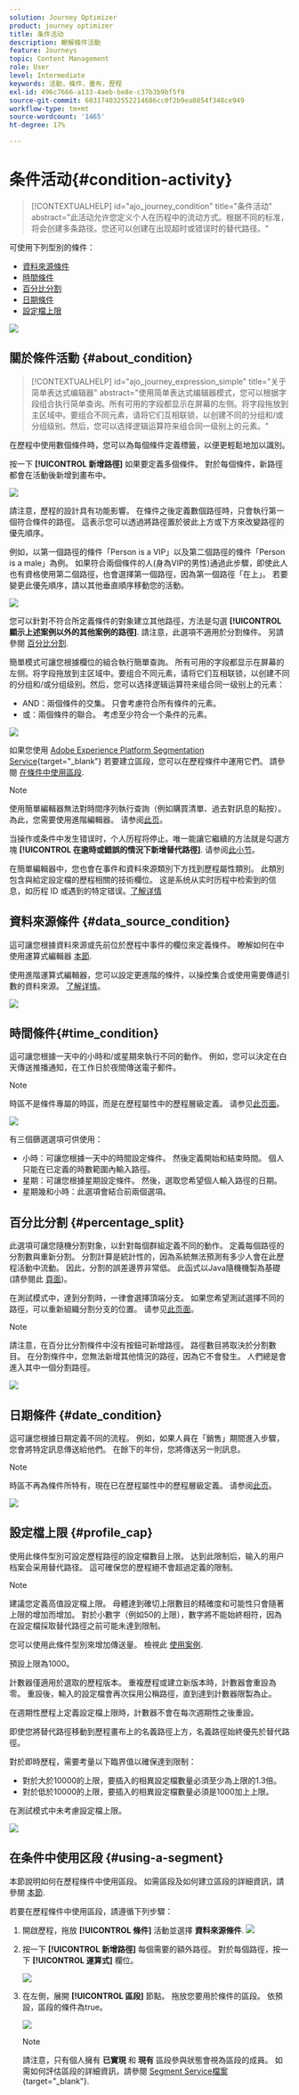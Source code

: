 ```yaml
---
solution: Journey Optimizer
product: journey optimizer
title: 条件活动
description: 瞭解條件活動
feature: Journeys
topic: Content Management
role: User
level: Intermediate
keywords: 活動，條件，畫布，歷程
exl-id: 496c7666-a133-4aeb-be8e-c37b3b9bf5f9
source-git-commit: 603174032552214686cc0f2b9ea0854f348ce949
workflow-type: tm+mt
source-wordcount: '1465'
ht-degree: 17%

---
```


# 条件活动{#condition-activity}

>[!CONTEXTUALHELP]
>id="ajo_journey_condition"
>title="条件活动"
>abstract="此活动允许您定义个人在历程中的流动方式。根据不同的标准，将会创建多条路径。您还可以创建在出现超时或错误时的替代路径。"

可使用下列型別的條件：

* [資料來源條件](#data_source_condition)
* [時間條件](#time_condition)
* [百分比分割](#percentage_split)
* [日期條件](#date_condition)
* [設定檔上限](#profile_cap)

![](assets/journey49.png)

## 關於條件活動 {#about_condition}

>[!CONTEXTUALHELP]
>id="ajo_journey_expression_simple"
>title="关于简单表达式编辑器"
>abstract="使用简单表达式编辑器模式，您可以根据字段组合执行简单查询。所有可用的字段都显示在屏幕的左侧。将字段拖放到主区域中。要组合不同元素，请将它们互相联锁，以创建不同的分组和/或分组级别。然后，您可以选择逻辑运算符来组合同一级别上的元素。"

在歷程中使用數個條件時，您可以為每個條件定義標籤，以便更輕鬆地加以識別。

按一下 **[!UICONTROL 新增路徑]** 如果要定義多個條件。 對於每個條件，新路徑都會在活動後新增到畫布中。

![](assets/journey47.png)

請注意，歷程的設計具有功能影響。 在條件之後定義數個路徑時，只會執行第一個符合條件的路徑。 這表示您可以透過將路徑置於彼此上方或下方來改變路徑的優先順序。

例如，以第一個路徑的條件「Person is a VIP」以及第二個路徑的條件「Person is a male」為例。 如果符合兩個條件的人(身為VIP的男性)通過此步驟，即使此人也有資格使用第二個路徑，也會選擇第一個路徑，因為第一個路徑「在上」。 若要變更此優先順序，請以其他垂直順序移動您的活動。

![](assets/journey48.png)

您可以針對不符合所定義條件的對象建立其他路徑，方法是勾選 **[!UICONTROL 顯示上述案例以外的其他案例的路徑]**. 請注意，此選項不適用於分割條件。 另請參閱 [百分比分割](#percentage_split).

簡單模式可讓您根據欄位的組合執行簡單查詢。 所有可用的字段都显示在屏幕的左侧。将字段拖放到主区域中。要组合不同元素，请将它们互相联锁，以创建不同的分组和/或分组级别。然后，您可以选择逻辑运算符来组合同一级别上的元素：

* AND：兩個條件的交集。 只會考慮符合所有條件的元素。
* 或：兩個條件的聯合。 考虑至少符合一个条件的元素。

![](assets/journey64.png)

如果您使用 [Adobe Experience Platform Segmentation Service](https://experienceleague.adobe.com/docs/experience-platform/segmentation/home.html){target="_blank"} 若要建立區段，您可以在歷程條件中運用它們。 請參閱 [在條件中使用區段](../building-journeys/condition-activity.md#using-a-segment).


>[!NOTE]
>
>使用簡單編輯器無法對時間序列執行查詢（例如購買清單、過去對訊息的點按）。 為此，您需要使用進階編輯器。 请参阅[此页](expression/expressionadvanced.md)。

当操作或条件中发生错误时，个人历程将停止。唯一能讓它繼續的方法就是勾選方塊 **[!UICONTROL 在逾時或錯誤的情況下新增替代路徑]**. 请参阅[此小节](../building-journeys/using-the-journey-designer.md#paths)。

在簡單編輯器中，您也會在事件和資料來源類別下方找到歷程屬性類別。 此類別包含與給定設定檔的歷程相關的技術欄位。 这是系统从实时历程中检索到的信息，如历程 ID 或遇到的特定错误。[了解详情](expression/journey-properties.md)

## 資料來源條件 {#data_source_condition}

這可讓您根據資料來源或先前位於歷程中事件的欄位來定義條件。 瞭解如何在中使用運算式編輯器 [本節](expression/expressionadvanced.md).

使用進階運算式編輯器，您可以設定更進階的條件，以操控集合或使用需要傳遞引數的資料來源。 [了解详情](../datasource/external-data-sources.md)。

![](assets/journey50.png)

## 時間條件{#time_condition}

這可讓您根據一天中的小時和/或星期來執行不同的動作。 例如，您可以決定在白天傳送推播通知，在工作日於夜間傳送電子郵件。

>[!NOTE]
>
>時區不是條件專屬的時區，而是在歷程屬性中的歷程層級定義。 请参见[此页面](../building-journeys/timezone-management.md)。

![](assets/journey51.png)

有三個篩選選項可供使用：

* 小時：可讓您根據一天中的時間設定條件。 然後定義開始和結束時間。 個人只能在已定義的時數範圍內輸入路徑。
* 星期：可讓您根據星期設定條件。 然後，選取您希望個人輸入路徑的日期。
* 星期幾和小時：此選項會結合前兩個選項。

## 百分比分割 {#percentage_split}

此選項可讓您隨機分割對象，以針對每個群組定義不同的動作。 定義每個路徑的分割數與重新分割。 分割計算是統計性的，因為系統無法預測有多少人會在此歷程活動中流動。 因此，分割的誤差邊界非常低。 此函式以Java隨機機製為基礎(請參閱此 [頁面](https://docs.oracle.com/javase/7/docs/api/java/util/Random.html))。

在測試模式中，達到分割時，一律會選擇頂端分支。 如果您希望測試選擇不同的路徑，可以重新組織分割分支的位置。 请参见[此页面](../building-journeys/testing-the-journey.md)。

>[!NOTE]
>
>請注意，在百分比分割條件中沒有按鈕可新增路徑。 路徑數目將取決於分割數目。 在分割條件中，您無法新增其他情況的路徑，因為它不會發生。 人們總是會進入其中一個分割路徑。

![](assets/journey52.png)

## 日期條件 {#date_condition}

這可讓您根據日期定義不同的流程。 例如，如果人員在「銷售」期間進入步驟，您會將特定訊息傳送給他們。 在餘下的年份，您將傳送另一則訊息。

>[!NOTE]
>
>時區不再為條件所特有，現在已在歷程屬性中的歷程層級定義。 请参阅[此页](../building-journeys/timezone-management.md)。

![](assets/journey53.png)

## 設定檔上限 {#profile_cap}

使用此條件型別可設定歷程路徑的設定檔數目上限。 达到此限制后，输入的用户档案会采用替代路径。 這可確保您的歷程絕不會超過定義的限制。

>[!NOTE]
>
>建議您定義高值設定檔上限。 母體達到確切上限數目的精確度和可能性只會隨著上限的增加而增加。 對於小數字（例如50的上限），數字將不能始終相符，因為在設定檔採取替代路徑之前可能未達到限制。

您可以使用此條件型別來增加傳送量。 檢視此 [使用案例](ramp-up-deliveries-uc.md).

預設上限為1000。

計數器僅適用於選取的歷程版本。 重複歷程或建立新版本時，計數器會重設為零。 重設後，輸入的設定檔會再次採用公稱路徑，直到達到計數器限製為止。

在週期性歷程上定義設定檔上限時，計數器不會在每次週期性之後重設。

即使您將替代路徑移動到歷程畫布上的名義路徑上方，名義路徑始終優先於替代路徑。

對於即時歷程，需要考量以下臨界值以確保達到限制：

* 對於大於10000的上限，要插入的相異設定檔數量必須至少為上限的1.3倍。
* 對於低於10000的上限，要插入的相異設定檔數量必須是1000加上上限。

在測試模式中未考慮設定檔上限。

![](assets/profile-cap-condition.png)

## 在条件中使用区段 {#using-a-segment}

本節說明如何在歷程條件中使用區段。 如需區段及如何建立區段的詳細資訊，請參閱 [本節](../segment/about-segments.md).

若要在歷程條件中使用區段，請遵循下列步驟：

1. 開啟歷程，拖放 **[!UICONTROL 條件]** 活動並選擇 **資料來源條件**.
   ![](assets/journey47.png)

1. 按一下 **[!UICONTROL 新增路徑]** 每個需要的額外路徑。 對於每個路徑，按一下 **[!UICONTROL 運算式]** 欄位。

   ![](assets/segment3.png)

1. 在左側，展開 **[!UICONTROL 區段]** 節點。 拖放您要用於條件的區段。 依預設，區段的條件為true。

   ![](assets/segment4.png)

   >[!NOTE]
   >
   >請注意，只有個人擁有 **已實現** 和 **現有** 區段參與狀態會視為區段的成員。 如需如何評估區段的詳細資訊，請參閱 [Segment Service檔案](https://experienceleague.adobe.com/docs/experience-platform/segmentation/tutorials/evaluate-a-segment.html#interpret-segment-results){target="_blank"}.

